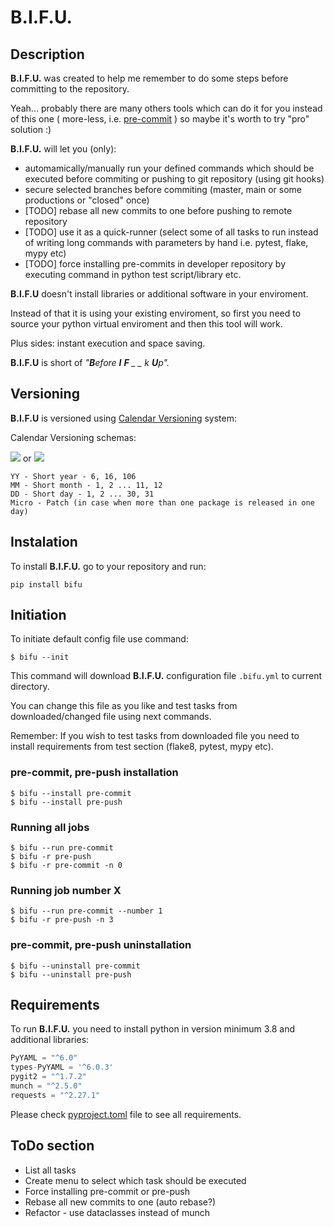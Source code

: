 # B.I.F.U.

## Description

**B.I.F.U.** was created to help me remember to do some steps before committing to the repository.

Yeah... probably there are many others tools which can do it for you instead of this one ( more-less, i.e. [pre-commit](https://pre-commit.com/) ) so maybe it's worth to try "pro" solution :)

**B.I.F.U.** will let you (only):
- automamically/manually run your defined commands  which should be executed before commiting or pushing to git repository (using git hooks)
- secure selected branches before commiting (master, main or some productions or "closed" once)
- [TODO] rebase all new commits to one before pushing to remote repository
- [TODO] use it as a quick-runner (select some of all tasks to run instead of writing long commands with parameters by hand i.e. pytest, flake, mypy etc)
- [TODO] force installing pre-commits in developer repository by executing command in python test script/library etc.

**B.I.F.U** doesn't install libraries or additional software in your enviroment.

Instead of that it is using your existing enviroment, so first you need to source your python virtual enviroment and then this tool will work.

Plus sides: instant execution and space saving.


**B.I.F.U** is short of _"**B**efore **I** **F** _ _ k **U**p"._


## Versioning

**B.I.F.U** is versioned using [Calendar Versioning](https://calver.org/) system: 

Calendar Versioning schemas:

<img src="https://img.shields.io/badge/calver-YY.MM.DD-22bfda.svg"> or <img src="https://img.shields.io/badge/calver-YY.MM.DD.MICRO-22bfda.svg">


    YY - Short year - 6, 16, 106
    MM - Short month - 1, 2 ... 11, 12
    DD - Short day - 1, 2 ... 30, 31
    Micro - Patch (in case when more than one package is released in one day)

## Instalation

To install **B.I.F.U.** go to your repository and run:
    
    pip install bifu


## Initiation

To initiate default config file use command:

```shell
$ bifu --init
```

This command will download **B.I.F.U.** configuration file `.bifu.yml` to current directory.

You can change this file as you like and test tasks from downloaded/changed file using next commands.

Remember: If you wish to test tasks from downloaded file you need to install requirements from test section (flake8, pytest, mypy etc).

### pre-commit, pre-push installation
```shell
$ bifu --install pre-commit
$ bifu --install pre-push
```

### Running all jobs
```shell
$ bifu --run pre-commit
$ bifu -r pre-push
$ bifu -r pre-commit -n 0
```

### Running job number X
```shell
$ bifu --run pre-commit --number 1
$ bifu -r pre-push -n 3
```

### pre-commit, pre-push uninstallation
```shell
$ bifu --uninstall pre-commit
$ bifu --uninstall pre-push
```

## Requirements

To run **B.I.F.U.** you need to install python in version minimum 3.8 and additional libraries:

```python
PyYAML = "^6.0"
types-PyYAML = '^6.0.3'
pygit2 = "^1.7.2"
munch = "^2.5.0"
requests = "^2.27.1"
```

Please check [pyproject.toml](pyproject.toml) file to see all requirements.

## ToDo section
- List all tasks
- Create menu to select which task should be executed
- Force installing pre-commit or pre-push
- Rebase all new commits to one (auto rebase?)
- Refactor - use dataclasses instead of munch
